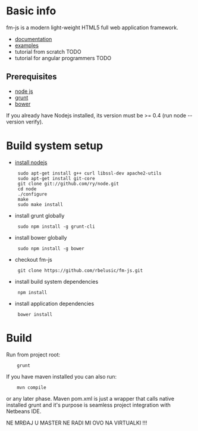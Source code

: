 # Basic info #

fm-js is a modern light-weight HTML5 full web application framework. 

 - [documentation]()
 - [examples]()
 - tutorial from scratch TODO
 - tutorial for angular programmers TODO

## Prerequisites ##


 - [node js](http://nodejs.org/)
 - [grunt](http://gruntjs.com/)
 - [bower](http://bower.io/)

If you already have Nodejs installed, its version must be >= 0.4 (run node --version verify).

Build system setup
=====

 - [install nodejs](http://howtonode.org/how-to-install-nodejs)

		sudo apt-get install g++ curl libssl-dev apache2-utils
		sudo apt-get install git-core
		git clone git://github.com/ry/node.git
		cd node
		./configure
		make
		sudo make install

 - install grunt globally 

		sudo npm install -g grunt-cli

 - install bower globally 

		sudo npm install -g bower

 - checkout fm-js

		git clone https://github.com/rbelusic/fm-js.git

 - install build system dependencies

		npm install

 - install application dependencies

		bower install

Build
====

Run from project root:

		grunt 

If you have maven installed you can also run:
		
		mvn compile 

or any later phase. Maven pom.xml is just a wrapper that calls native installed grunt and it's purpose is seamless project integration with Netbeans IDE.

NE MRĐAJ U MASTER NE RADI MI OVO NA VIRTUALKI !!!
